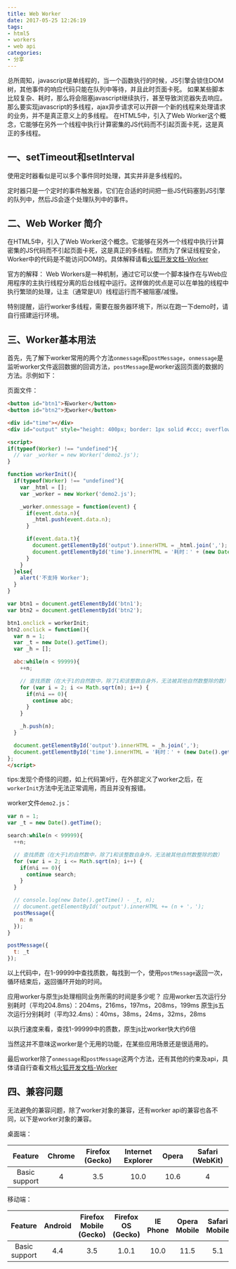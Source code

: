 ```yaml
---
title: Web Worker
date: 2017-05-25 12:26:19
tags: 
- html5
- workers
- web api
categories: 
- 分享
---
```


总所周知，javascript是单线程的，当一个函数执行的时候，JS引擎会锁住DOM树，其他事件的响应代码只能在队列中等待，并且此时页面卡死。
如果某些脚本比较复杂、耗时，那么将会阻塞javascript继续执行，甚至导致浏览器失去响应。
那么要实现javascript的多线程，ajax异步请求可以开辟一个新的线程来处理请求的业务，并不是真正意义上的多线程。
在HTML5中，引入了Web Worker这个概念，它能够在另外一个线程中执行计算密集的JS代码而不引起页面卡死，这是真正的多线程。

<!-- more -->

## 一、setTimeout和setInterval

使用定时器看似是可以多个事件同时处理，其实并非是多线程的。

定时器只是一个定时的事件触发器，它们在合适的时间把一些JS代码塞到JS引擎的队列中，然后JS会逐个处理队列中的事件。

## 二、Web Worker 简介

在HTML5中，引入了Web Worker这个概念。它能够在另外一个线程中执行计算密集的JS代码而不引起页面卡死，这是真正的多线程。然而为了保证线程安全，Worker中的代码是不能访问DOM的。具体解释请看[火狐开发文档-Worker](https://developer.mozilla.org/zh-CN/docs/Web/API/Worker/Worker)

官方的解释：
Web Workers是一种机制，通过它可以使一个脚本操作在与Web应用程序的主执行线程分离的后台线程中运行。这样做的优点是可以在单独的线程中执行繁琐的处理，让主（通常是UI）线程运行而不被阻塞/减慢。

特别提醒，运行worker多线程，需要在服务器环境下，所以在跑一下demo时，请自行搭建运行环境。

## 三、Worker基本用法

首先，先了解下worker常用的两个方法`onmessage`和`postMessage`，`onmessage`是监听worker文件返回数据的回调方法，`postMessage`是worker返回页面的数据的方法。示例如下：

页面文件：
```html
<button id="btn1">有worker</button>
<button id="btn2">无worker</button>

<div id="time"></div>
<div id="output" style="height: 400px; border: 1px solid #ccc; overflow-y: auto; word-break: break-all;"></div>

<script>
if(typeof(Worker) !== "undefined"){
  // var _worker = new Worker('demo2.js');
}

function workerInit(){
  if(typeof(Worker) !== "undefined"){
    var _html = [];
    var _worker = new Worker('demo2.js');

    _worker.onmessage = function(event) {
      if(event.data.n){
        _html.push(event.data.n);
      }

      if(event.data.t){
        document.getElementById('output').innerHTML = _html.join(',');
        document.getElementById('time').innerHTML = '耗时：' + (new Date().getTime() - event.data.t + '毫秒');
      }
    }
  }else{
    alert('不支持 Worker');
  }
}

var btn1 = document.getElementById('btn1');
var btn2 = document.getElementById('btn2');

btn1.onclick = workerInit;
btn2.onclick = function(){
  var n = 1;
  var _t = new Date().getTime();
  var _h = [];

  abc:while(n < 99999){
    ++n;

    // 查找质数（在大于1的自然数中，除了1和该整数自身外，无法被其他自然数整除的数）
    for (var i = 2; i <= Math.sqrt(n); i++) {
      if(n%i == 0){
        continue abc;
      }
    }

    _h.push(n);
  }

  document.getElementById('output').innerHTML = _h.join(',');
  document.getElementById('time').innerHTML = '耗时：' + (new Date().getTime() - _t + '毫秒');
};
</script>
```
tips:发现个奇怪的问题，如上代码第`9`行，在外部定义了worker之后，在`workerInit`方法中无法正常调用，而且并没有报错。


worker文件`demo2.js`：
```javascript
var n = 1;
var _t = new Date().getTime();

search:while(n < 99999){
  ++n;

  // 查找质数（在大于1的自然数中，除了1和该整数自身外，无法被其他自然数整除的数）
  for (var i = 2; i <= Math.sqrt(n); i++) {
    if(n%i == 0){
      continue search;
    }
  }

  // console.log(new Date().getTime() - _t, n);
  // document.getElementById('output').innerHTML += (n + '，');
  postMessage({
    n: n
  });
}

postMessage({
  t: _t
});
```

以上代码中，在1-99999中查找质数，每找到一个，使用`postMessage`返回一次，循环结束后，返回循环开始的时间。

应用worker与原生js处理相同业务所需的时间是多少呢？
应用worker五次运行分别耗时（平均204.8ms）：204ms，216ms，197ms，208ms，199ms
原生js五次运行分别耗时（平均32.4ms）：40ms，38ms，24ms，32ms，28ms

以执行速度来看，查找1-99999中的质数，原生js比worker快大约6倍

当然这并不意味这worker是个无用的功能，在某些应用场景还是很适用的。

最后worker除了`onmessage`和`postMessage`这两个方法，还有其他的约束及api，具体请自行查看文档[火狐开发文档-Worker](https://developer.mozilla.org/zh-CN/docs/Web/API/Worker/Worker)

## 四、兼容问题

无法避免的兼容问题，除了worker对象的兼容，还有worker api的兼容也各不同，以下是worker对象的兼容。

桌面端：

| Feature       | Chrome | Firefox (Gecko) | Internet Explorer | Opera | Safari (WebKit)  |
| :-----------: | :----: | :-------------: | :---------------: | :---: | :--------------: |
| Basic support | 4      | 3.5             | 10.0              | 10.6  | 4                |

移动端：

| Feature       | Android | Firefox Mobile (Gecko) | Firefox OS (Gecko) | IE Phone | Opera Mobile | Safari Mobile |
| :-----------: | :-----: | :--------------------: | :----------------: | :------: | :----------: | :-----------: |
| Basic support | 4.4     | 3.5                    | 1.0.1              | 10.0     | 11.5         | 5.1           |